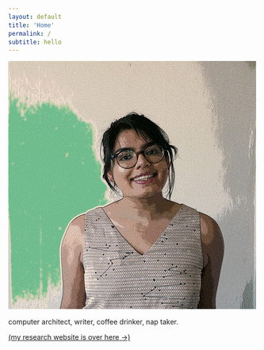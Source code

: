 ```yaml
---
layout: default
title: 'Home'
permalink: /
subtitle: hello
---
```


<p class="intro-img"> <img src="img/head.gif" />
</p>

<p class="intro">computer architect, writer, coffee drinker, nap taker.</p>



<p class="intro_aside">
<a id="res_link" href="https://homes.cs.washington.edu/~amrita">
	<span id="res_span">(my research website is over here</span> &rarr;)
</a>
</p>